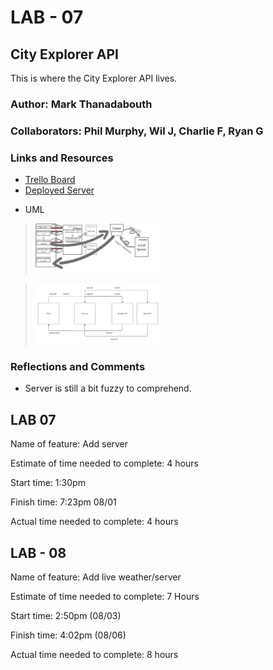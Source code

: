 # LAB - 07

## City Explorer API

This is where the City Explorer API lives.

### Author: Mark Thanadabouth

### Collaborators: Phil Murphy, Wil J, Charlie F, Ryan G

### Links and Resources
* [Trello Board](https://trello.com/b/J5ZiKzZu/301n22-cityexplorere)
* [Deployed Server](https://city-explorer-server-301n22mt.herokuapp.com/)

- UML
> <img src="./lab07UML.png" alt="UML" width="200"/>

> <img src="./lab08_UML.jpg" alt="UML" width="200"/>

### Reflections and Comments

* Server is still a bit fuzzy to comprehend.

## LAB 07

Name of feature: Add server

Estimate of time needed to complete: 4 hours

Start time: 1:30pm

Finish time: 7:23pm 08/01

Actual time needed to complete: 4 hours

## LAB - 08

Name of feature: Add live weather/server

Estimate of time needed to complete: 7 Hours

Start time: 2:50pm (08/03)

Finish time: 4:02pm (08/06)

Actual time needed to complete: 8 hours
